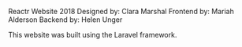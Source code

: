 Reactr Website 2018
Designed by: Clara Marshal
Frontend by: Mariah Alderson
Backend by: Helen Unger

This website was built using the Laravel framework.
